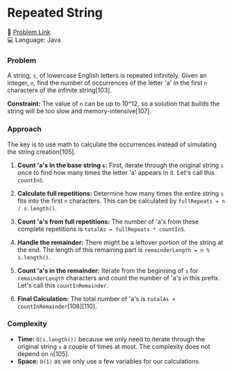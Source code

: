 # Repeated String

🔗 [Problem Link](https://www.hackerrank.com/challenges/repeated-string/problem)  
💻 Language: Java

### Problem
A string, `s`, of lowercase English letters is repeated infinitely. Given an integer, `n`, find the number of occurrences of the letter 'a' in the first `n` characters of the infinite string[103].

**Constraint:** The value of `n` can be up to 10^12, so a solution that builds the string will be too slow and memory-intensive[107].

### Approach
The key is to use math to calculate the occurrences instead of simulating the string creation[105].

1.  **Count 'a's in the base string `s`:** First, iterate through the original string `s` once to find how many times the letter 'a' appears in it. Let's call this `countInS`.

2.  **Calculate full repetitions:** Determine how many times the entire string `s` fits into the first `n` characters. This can be calculated by `fullRepeats = n / s.length()`.

3.  **Count 'a's from full repetitions:** The number of 'a's from these complete repetitions is `totalAs = fullRepeats * countInS`.

4.  **Handle the remainder:** There might be a leftover portion of the string at the end. The length of this remaining part is `remainderLength = n % s.length()`.

5.  **Count 'a's in the remainder:** Iterate from the beginning of `s` for `remainderLength` characters and count the number of 'a's in this prefix. Let's call this `countInRemainder`.

6.  **Final Calculation:** The total number of 'a's is `totalAs + countInRemainder`[108][110].

### Complexity
-   **Time:** `O(s.length())` because we only need to iterate through the original string `s` a couple of times at most. The complexity does not depend on `n`[105].
-   **Space:** `O(1)` as we only use a few variables for our calculations.
